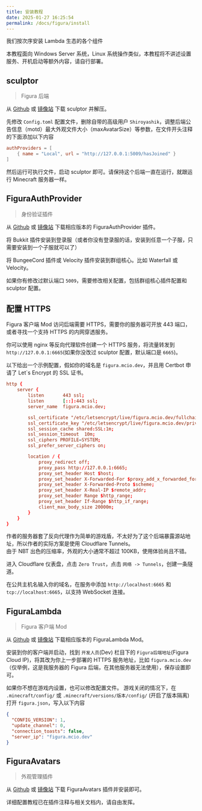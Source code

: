 ```yaml
---
title: 安装教程
date: 2025-01-27 16:25:54
permalink: /docs/figura/install
---
```


我们按次序安装 Lambda 生态的各个组件

本教程面向 Windows Server 系统，Linux 系统操作类似，本教程将不讲述设置服务、开机启动等额外内容，请自行部署。

## sculptor

> Figura 后端

从 [Github](https://github.com/MrXiaoM/sculptor/releases) 或 [镜像站](https://mrxiaom.lanzout.com/s/figura-backend) 下载 sculptor 并解压。

先修改 `Config.toml` 配置文件，删除自带的高级用户 `Shiroyashik`，调整后端公告信息（motd）最大外观文件大小（maxAvatarSize）等参数，在文件开头注释的下面添加以下内容
```toml
authProviders = [
    { name = "Local", url = "http://127.0.0.1:5009/hasJoined" }
]
```
然后运行可执行文件，启动 sculptor 即可。请保持这个后端一直在运行，就跟运行 Minecraft 服务器一样。

## FiguraAuthProvider

> 身份验证插件

从 [Github](https://github.com/MrXiaoM/FiguraAuthProvider/releases) 或 [镜像站](https://mrxiaom.lanzout.com/s/figura-authprovider) 下载相应版本的 FiguraAuthProvider 插件。

将 Bukkit 插件安装到登录服（或者你没有登录服的话，安装到任意一个子服，只需要安装到一个子服就可以了）

将 BungeeCord 插件或 Velocity 插件安装到群组核心。比如 Waterfall 或 Velocity。

如果你有修改过默认端口 `5009`，需要修改相关配置，包括群组核心插件配置和 sculptor 配置。

## 配置 HTTPS

Figura 客户端 Mod 访问后端需要 HTTPS，需要你的服务器可开放 443 端口，或者寻找一个支持 HTTPS 的内网穿透服务。

你可以使用 nginx 等反向代理软件创建一个 HTTPS 服务，将流量转发到 `http://127.0.0.1:6665`(如果你没改过 sculptor 配置，默认端口是 `6665`)。

以下给出一个示例配置，假如你的域名是 `figura.mcio.dev`，并且用 Certbot 申请了 Let`s Encrypt 的 SSL 证书。

```conf
http {
    server {
        listen       443 ssl;
        listen       [::]:443 ssl;
        server_name  figura.mcio.dev;

        ssl_certificate "/etc/letsencrypt/live/figura.mcio.dev/fullchain.pem";
        ssl_certificate_key "/etc/letsencrypt/live/figura.mcio.dev/privkey.pem";
        ssl_session_cache shared:SSL:1m;
        ssl_session_timeout  10m;
        ssl_ciphers PROFILE=SYSTEM;
        ssl_prefer_server_ciphers on;

        location / {
            proxy_redirect off;
            proxy_pass http://127.0.0.1:6665;
            proxy_set_header Host $host;
            proxy_set_header X-Forwarded-For $proxy_add_x_forwarded_for;
            proxy_set_header X-Forwarded-Proto $scheme;
            proxy_set_header X-Real-IP $remote_addr;
            proxy_set_header Range $http_range;
            proxy_set_header If-Range $http_if_range;
            client_max_body_size 20000m;
        }
    }
}
```

作者的服务器套了反向代理作为简单的游戏盾，不太好为了这个后端暴露源站地址，所以作者的实际方案是使用 Cloudflare Tunnels。  
由于 NBT 出色的压缩率，外观的大小通常不超过 100KB，使用体验尚且不错。

进入 Cloudflare 仪表盘，点击 `Zero Trust`，点击 `网络 -> Tunnels`，创建一条隧道。

在公共主机名输入你的域名，在服务中添加 `http://localhost:6665` 和 `tcp://localhost:6665`，以支持 WebSocket 连接。

## FiguraLambda

> Figura 客户端 Mod

从 [Github](https://github.com/MrXiaoM/FiguraLambda/releases) 或 [镜像站](https://mrxiaom.lanzout.com/s/figura) 下载相应版本的 FiguraLambda Mod。

安装到你的客户端并启动，找到 `开发人员`(Dev) 栏目下的 `Figura后端地址`(Figura Cloud IP)，将其改为你上一步部署的 HTTPS 服务地址，比如 `figura.mcio.dev`（仅举例，这是我服务器的 Figura 后端，在其他服务器无法使用），保存设置即可。

如果你不想在游戏内设置，也可以修改配置文件。
游戏关闭的情况下，在 `.minecraft/config/` 或 `.minecraft/versions/版本/config/` (开启了版本隔离) 打开 `figura.json`，写入以下内容
```json
{
  "CONFIG_VERSION": 1,
  "update_channel": 0,
  "connection_toasts": false,
  "server_ip": "figura.mcio.dev"
}
```

## FiguraAvatars

> 外观管理插件

从 [Github](https://github.com/MrXiaoM/FiguraAvatars/releases) 或 [镜像站](https://mrxiaom.lanzout.com/s/figura-avatars) 下载 FiguraAvatars 插件并安装即可。

详细配置教程已在插件注释与相关文档内，请自由发挥。
